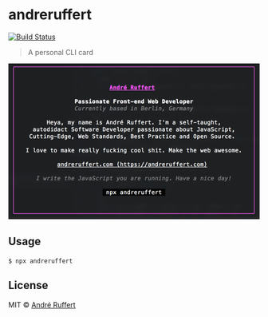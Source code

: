 # andreruffert

[![Build Status](https://travis-ci.org/andreruffert/andreruffert.svg?branch=master)](https://travis-ci.org/andreruffert/andreruffert)

> A personal CLI card

<img src="screenshot.png" width="504">

## Usage

```console
$ npx andreruffert
```

## License

MIT © [André Ruffert](http://andreruffert.com)
